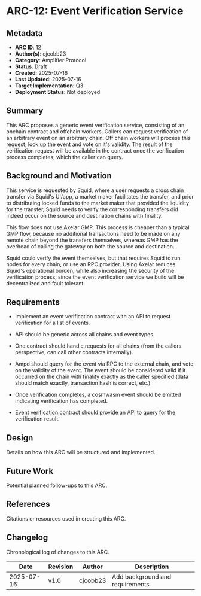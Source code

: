 # ARC-12: Event Verification Service

## Metadata

- **ARC ID**: 12
- **Author(s)**: cjcobb23
- **Category**: Amplifier Protocol
- **Status**: Draft
- **Created**: 2025-07-16
- **Last Updated**: 2025-07-16
- **Target Implementation**: Q3
- **Deployment Status**: Not deployed

## Summary

This ARC proposes a generic event verification service, consisting of an onchain contract and
offchain workers. Callers can request verification of an arbitrary event on an arbitrary chain.
Off chain workers will process this request, look up the event and vote on it's validity. The
result of the verification request will be available in the contract once the verification 
process completes, which the caller can query.

## Background and Motivation

This service is requested by Squid, where a user requests a cross chain transfer via Squid's UI/app,
a market maker facilitates the transfer, and prior to distributing locked funds to the market maker 
that provided the liquidity for the transfer, Squid needs to verify the corresponding transfers did 
indeed occur on the source and destination chains with finality.

This flow does not use Axelar GMP. This process is cheaper than a typical GMP flow, because no 
additional transactions need to be made on any remote chain beyond the transfers themselves, 
whereas GMP has the overhead of calling the gateway on both the source and destination.

Squid could verify the event themselves, but that requires Squid to run nodes for every chain, or
use an RPC provider. Using Axelar reduces Squid's operational burden, while also increasing the
security of the verification process, since the event verification service we build will be
decentralized and fault tolerant.

## Requirements

- Implement an event verification contract with an API to request verification for a list of events.

- API should be generic across all chains and event types.

- One contract should handle requests for all chains (from the callers perspective, can call other contracts internally).

- Ampd should query for the event via RPC to the external chain, and vote on the validity of the event. The event should be considered valid if it occurred on the chain with finality exactly as the caller specified (data should match exactly, transaction hash is correct, etc.)

- Once verification completes, a cosmwasm event should be emitted indicating verification has completed.

- Event verification contract should provide an API to query for the verification result.

## Design

Details on how this ARC will be structured and implemented.

## Future Work

Potential planned follow-ups to this ARC.

## References

Citations or resources used in creating this ARC.

## Changelog

Chronological log of changes to this ARC.

|  Date  | Revision  | Author |  Description  |
|--------|-----------|--------|---------------|
| 2025-07-16 | v1.0 | cjcobb23 | Add background and requirements | 